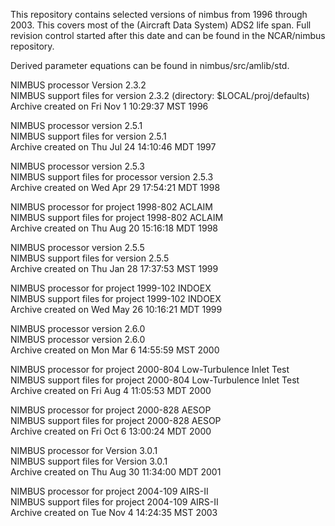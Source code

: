This repository contains selected versions of nimbus from 1996 through 2003.  This covers most of the (Aircraft Data System) ADS2 life span.  Full revision control started after this date and can be found in the NCAR/nimbus repository.

Derived parameter equations can be found in nimbus/src/amlib/std.

NIMBUS processor Version 2.3.2\
NIMBUS support files for version 2.3.2 (directory:  $LOCAL/proj/defaults)\
Archive created on Fri Nov 1 10:29:37 MST 1996
 
NIMBUS processor version 2.5.1\
NIMBUS support files for version 2.5.1\
Archive created on Thu Jul 24 14:10:46 MDT 1997
 
NIMBUS processor version 2.5.3\
NIMBUS support files for processor version 2.5.3\
Archive created on Wed Apr 29 17:54:21 MDT 1998
 
NIMBUS processor for project 1998-802 ACLAIM\
NIMBUS support files for project 1998-802 ACLAIM\
Archive created on Thu Aug 20 15:16:18 MDT 1998
 
NIMBUS processor version 2.5.5\
NIMBUS support files for version 2.5.5\
Archive created on Thu Jan 28 17:37:53 MST 1999
 
NIMBUS processor for project 1999-102 INDOEX\
NIMBUS support files for project 1999-102 INDOEX\
Archive created on Wed May 26 10:16:21 MDT 1999
 
NIMBUS processor version 2.6.0\
NIMBUS processor version 2.6.0\
Archive created on Mon Mar 6 14:55:59 MST 2000
 
NIMBUS processor for project 2000-804 Low-Turbulence Inlet Test\
NIMBUS support files for project 2000-804 Low-Turbulence Inlet Test\
Archive created on Fri Aug 4 11:05:53 MDT 2000
 
NIMBUS processor for project 2000-828 AESOP\
NIMBUS support files for project 2000-828 AESOP\
Archive created on Fri Oct 6 13:00:24 MDT 2000
 
NIMBUS processor for Version 3.0.1\
NIMBUS support files for Version 3.0.1\
Archive created on Thu Aug 30 11:34:00 MDT 2001
 
NIMBUS processor for project 2004-109 AIRS-II\
NIMBUS support files for project 2004-109 AIRS-II\
Archive created on Tue Nov 4 14:24:35 MST 2003
